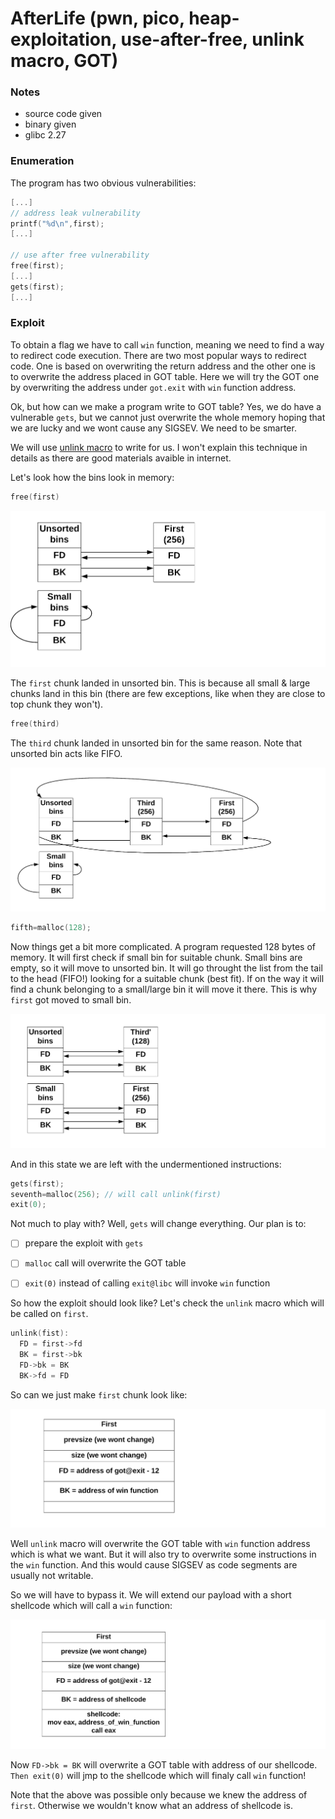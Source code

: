 # AfterLife (pwn, pico, heap-exploitation, use-after-free, unlink macro, GOT)

### Notes
- source code given
- binary given
- glibc 2.27


### Enumeration
The program has two obvious vulnerabilities:

```c
[...]
// address leak vulnerability
printf("%d\n",first);
[...]

// use after free vulnerability
free(first);
[...]
gets(first);
[...]
```


### Exploit
To obtain a flag we have to call `win` function, meaning we need to find a way to redirect code execution. There are two most popular ways to redirect code. One is based on overwriting the return address and the other one is to overwrite the address placed in GOT table. Here we will try the GOT one by overwriting the address under `got.exit` with `win` function address.

Ok, but how can we make a program write to GOT table? Yes, we do have a vulnerable `gets`, but we cannot just overwrite the whole memory hoping that we are lucky and we wont cause any SIGSEV. We need to be smarter.

We will use [unlink macro](https://heap-exploitation.dhavalkapil.com/attacks/unlink_exploit.html) to write for us. I won't explain this technique in details as there are good materials avaible in internet.

Let's look how the bins look in memory:

```c
free(first)
```

![](img/memory1.png)

The `first` chunk landed in unsorted bin. This is because all small & large chunks land in this bin (there are few exceptions, like when they are close to top chunk they won't).

```c
free(third)
```

The `third` chunk landed in unsorted bin for the same reason. Note that unsorted bin acts like FIFO.

![](img/memory2.png)

```c
fifth=malloc(128);
```

Now things get a bit more complicated. A program requested 128 bytes of memory. It will first check if small bin for suitable chunk. Small bins are empty, so it will move to unsorted bin. It will go throught the list from the tail to the head (FIFO!) looking for a suitable chunk (best fit). If on the way it will find a chunk belonging to a small/large bin it will move it there. This is why `first` got moved to small bin. 

![](img/memory3.png)

And in this state we are left with the undermentioned instructions:

```c
gets(first);
seventh=malloc(256); // will call unlink(first)
exit(0);
```

Not much to play with? Well, `gets` will change everything. Our plan is to:
- [ ] prepare the exploit with `gets`
- [ ] `malloc` call will overwrite the GOT table
- [ ] `exit(0)` instead of calling `exit@libc` will invoke `win` function


So how the exploit should look like? Let's check the `unlink` macro which will be called on `first`.

```c
unlink(fist):
  FD = first->fd
  BK = first->bk
  FD->bk = BK
  BK->fd = FD
```

So can we just make `first` chunk look like:

![](img/first1.png)

Well `unlink` macro will overwrite the GOT table with `win` function address which is what we want. But it will also try to overwrite some instructions in the `win` function. And this would cause SIGSEV as code segments are usually not writable.

So we will have to bypass it. We will extend our payload with a short shellcode which will call a `win` function:

![](img/first2.png)

Now `FD->bk = BK` will overwrite a GOT table with address of our shellcode. `Then exit(0)` will jmp to the shellcode which will finaly call `win` function!

Note that the above was possible only because we knew the address of `first`. Otherwise we wouldn't know what an address of shellcode is.